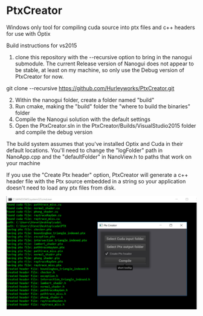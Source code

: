 # PtxCreator

Windows only tool for compiling cuda source into ptx files and c++ headers for use with Optix

Build instructions for vs2015

1. clone this repository with the --recursive option to bring in the nanogui submodule. The current Release version of Nanogui does not appear to be stable, at least on my machine, so only use the Debug version of PtxCreator for now.

git clone --recursive https://github.com/Hurleyworks/PtxCreator.git

2. Within  the nanogui folder, create a folder named "build"
3. Run cmake, making the "build" folder the "where to build the binaries" folder
3. Compile the Nanogui solution with the default settings
4. Open the PtxCreator.sln in the PtxCreator/Builds/VisualStudio2015 folder and compile the debug version

The build system assumes that you've installed Optix and Cuda in their default locations.
You'll need to change the "logFolder" path in NanoApp.cpp and the "defaultFolder" in NanoView.h to paths that work on your machine

If you use the "Create Ptx header" option, PtxCreator will generate a c++ header file with the Ptx source embedded in a string so your application doesn't need to load any ptx files from disk.

![](screenshot/PtxCreator.jpg)
